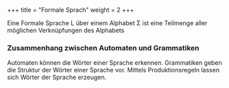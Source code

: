 +++
title = "Formale Sprach"
weight = 2
+++

Eine Formale Sprache L über einem Alphabet Σ ist eine Teilmenge aller möglichen Verknüpfungen des Alphabets

### Zusammenhang zwischen Automaten und Grammatiken
Automaten können die Wörter einer Sprache erkennen. Grammatiken geben die Struktur der Wörter einer Sprache vor. Mittels Produktionsregeln lassen sich Wörter der Sprache erzeugen.